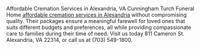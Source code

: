 Affordable Cremation Services in Alexandria, VA
Cunningham Turch Funeral Home <a href="https://www.cunninghamfuneralhome.net/">affordable cremation services in Alexandria</a> without compromising quality. Their packages ensure a meaningful farewell for loved ones that suits different budgets and preferences, all while providing compassionate care to families during their time of need. Visit us today 811 Cameron St. Alexandria, VA 22314, or call us at (703) 549-1800.
